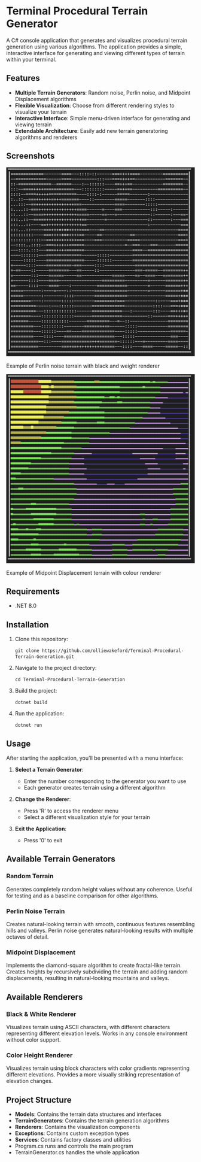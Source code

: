 # Terminal Procedural Terrain Generator

A C# console application that generates and visualizes procedural terrain generation using various algorithms. The application provides a simple, interactive interface for generating and viewing different types of terrain within your terminal.

## Features

- **Multiple Terrain Generators**: Random noise, Perlin noise, and Midpoint Displacement algorithms
- **Flexible Visualization**: Choose from different rendering styles to visualize your terrain
- **Interactive Interface**: Simple menu-driven interface for generating and viewing terrain
- **Extendable Architecture**: Easily add new terrain generatoring algorithms and renderers

## Screenshots
![Perlin Noise in Black and White](screenshots/PNBlackAndWhite.png)

Example of Perlin noise terrain with black and weight renderer

![Midpoint Displacement in Colour visualisation](screenshots/MDColour.png)

Example of Midpoint Displacement terrain with colour renderer

## Requirements

- .NET 8.0

## Installation

1. Clone this repository:
   ```
   git clone https://github.com/olliewakeford/Terminal-Procedural-Terrain-Generation.git
   ```

2. Navigate to the project directory:
   ```
   cd Terminal-Procedural-Terrain-Generation
   ```

3. Build the project:
   ```
   dotnet build
   ```

4. Run the application:
   ```
   dotnet run
   ```

## Usage

After starting the application, you'll be presented with a menu interface:

1. **Select a Terrain Generator**:
   - Enter the number corresponding to the generator you want to use
   - Each generator creates terrain using a different algorithm

2. **Change the Renderer**:
   - Press 'R' to access the renderer menu
   - Select a different visualization style for your terrain

3. **Exit the Application**:
   - Press '0' to exit

## Available Terrain Generators

### Random Terrain
Generates completely random height values without any coherence. Useful for testing and as a baseline comparison for other algorithms.

### Perlin Noise Terrain
Creates natural-looking terrain with smooth, continuous features resembling hills and valleys. Perlin noise generates natural-looking results with multiple octaves of detail.

### Midpoint Displacement
Implements the diamond-square algorithm to create fractal-like terrain. Creates heights by recursively subdividing the terrain and adding random displacements, resulting in natural-looking mountains and valleys.

## Available Renderers

### Black & White Renderer
Visualizes terrain using ASCII characters, with different characters representing different elevation levels. Works in any console environment without color support.

### Color Height Renderer
Visualizes terrain using block characters with color gradients representing different elevations. Provides a more visually striking representation of elevation changes.

## Project Structure

- **Models**: Contains the terrain data structures and interfaces
- **TerrainGenerators**: Contains the terrain generation algorithms
- **Renderers**: Contains the visualization components
- **Exceptions**: Contains custom exception types
- **Services**: Contains factory classes and utilities
- Program.cs runs and controls the main program
- TerrainGenerator.cs handles the whole application
